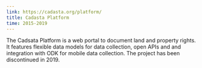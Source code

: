 ```yaml
---
link: https://cadasta.org/platform/
title: Cadasta Platform
time: 2015-2019
---
```


The Cadsata Platform is a web portal to document land and property rights. It features flexible data models for data collection, open APIs and and integration with ODK for mobile data collection. The project has been discontinued in 2019.
